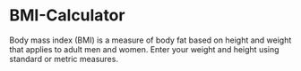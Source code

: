 # BMI-Calculator

Body mass index (BMI) is a measure of body fat based on height and weight that applies to adult men and women.
Enter your weight and height using standard or metric measures.

